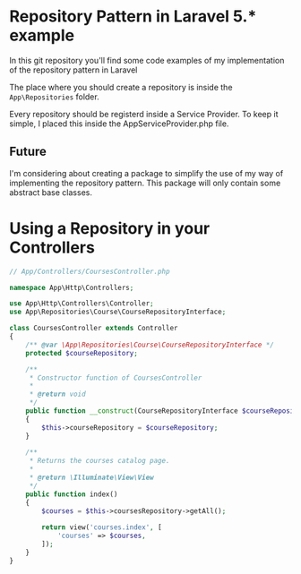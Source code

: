 # Repository Pattern in Laravel 5.* example

In this git repository you'll find some code examples of my implementation of the repository pattern in Laravel

The place where you should create a repository is inside the `App\Repositories` folder.

Every repository should be registerd inside a Service Provider. To keep it simple, I placed this inside the AppServiceProvider.php file.

## Future

I'm considering about creating a package to simplify the use of my way of implementing the repository pattern.
This package will only contain some abstract base classes.

# Using a Repository in your Controllers

```php
// App/Controllers/CoursesController.php

namespace App\Http\Controllers;

use App\Http\Controllers\Controller;
use App\Repositories\Course\CourseRepositoryInterface;

class CoursesController extends Controller
{
    /** @var \App\Repositories\Course\CourseRepositoryInterface */
    protected $courseRepository;

    /**
     * Constructor function of CoursesController
     *
     * @return void
     */
    public function __construct(CourseRepositoryInterface $courseRepository)
    {
        $this->courseRepository = $courseRepository;
    }
    
    /**
     * Returns the courses catalog page.
     *
     * @return \Illuminate\View\View
     */
    public function index()
    {
        $courses = $this->coursesRepository->getAll();
        
        return view('courses.index', [
            'courses' => $courses,
        ]);
    }
}
```
